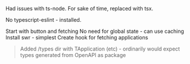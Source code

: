 <!-- Project Comments Go Here -->

Had issues with ts-node. For sake of time, replaced with tsx.

No typescript-eslint - installed.

Start with button and fetching
No need for global state - can use caching
Install swr - simplest
Create hook for fetching applications
> Added /types dir with TApplication (etc) - ordinarily would expect types generated from OpenAPI as package
